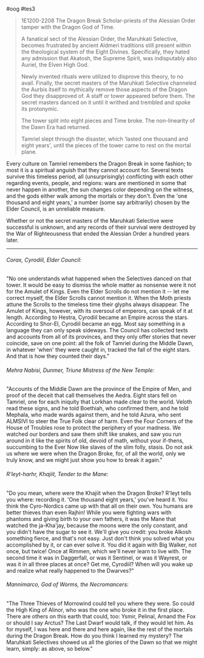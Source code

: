 #oog #tes3
> 1E1200-2208 The Dragon Break
> Scholar-priests of the Alessian Order tamper with the Dragon God of Time.
> 
> A fanatical sect of the Alessian Order, the Maruhkati Selective, becomes frustrated by ancient Aldmeri traditions still present within the theological system of the Eight Divines. Specifically, they hated any admission that Akatosh, the Supreme Spirit, was indisputably also Auriel, the Elven High God.
> 
> Newly invented rituals were utilized to disprove this theory, to no avail. Finally, the secret masters of the Maruhkati Selective channeled the Aurbis itself to mythically remove those aspects of the Dragon God they disapproved of. A staff or tower appeared before them. The secret masters danced on it until it writhed and trembled and spoke its protonymic.
> 
> The tower split into eight pieces and Time broke. The non-linearity of the Dawn Era had returned.
> 
> Tamriel slept through the disaster, which 'lasted one thousand and eight years', until the pieces of the tower came to rest on the mortal plane.

Every culture on Tamriel remembers the Dragon Break in some fashion; to most it is a spiritual anguish that they cannot account for. Several texts survive this timeless period, all (unsurprisingly) conflicting with each other regarding events, people, and regions: wars are mentioned in some that never happen in another, the sun changes color depending on the witness, and the gods either walk among the mortals or they don't. Even the 'one thousand and eight years,' a number (some say arbitrarily) chosen by the Elder Council, is an unreliable measure.

Whether or not the secret masters of the Maruhkati Selective were successful is unknown, and any records of their survival were destroyed by the War of Righteousness that ended the Alessian Order a hundred years later.
* * * * *
###### Corax, Cyrodiil, Elder Council:
"No one understands what happened when the Selectives danced on that tower. It would be easy to dismiss the whole matter as nonsense were it not for the Amulet of Kings. Even the Elder Scrolls do not mention it -- let me correct myself, the Elder Scrolls cannot mention it. When the Moth priests attune the Scrolls to the timeless time their glyphs always disappear. The Amulet of Kings, however, with its oversoul of emperors, can speak of it at length. According to Hestra, Cyrodiil became an Empire across the stars. According to Shor-El, Cyrodiil became an egg. Most say something in a language they can only speak sideways. The Council has collected texts and accounts from all of its provinces, and they only offer stories that never coincide, save on one point: all the folk of Tamriel during the Middle Dawn, in whatever 'when' they were caught in, tracked the fall of the eight stars. And that is how they counted their days."

###### Mehra Nabisi, Dunmer, Triune Mistress of the New Temple:
"Accounts of the Middle Dawn are the province of the Empire of Men, and proof of the deceit that call themselves the Aedra. Eight stars fell on Tamriel, one for each iniquity that Lorkhan made clear to the world. Veloth read these signs, and he told Boethiah, who confirmed them, and he told Mephala, who made wards against them, and he told Azura, who sent ALMSIVI to steer the True Folk clear of harm. Even the Four Corners of the House of Troubles rose to protect the periphery of your madness. We watched our borders and saw them shift like snakes, and saw you run around in it like the spirits of old, devoid of math, without your if-thens, succumbing to the Ever Now like slaves of the slim folly, stasis. Do not ask us where we were when the Dragon Broke, for, of all the world, only we truly know, and we might just show you how to break it again."

###### R'leyt-harhr, Khajiit, Tender to the Mane:
"Do you mean, where were the Khajiit when the Dragon Broke? R'leyt tells you where: recording it. 'One thousand eight years,' you've heard it. You think the Cyro-Nordics came up with that all on their own. You humans are better thieves than even Rajhin! While you were fighting wars with phantoms and giving birth to your own fathers, it was the Mane that watched the ja-Kha'jay, because the moons were the only constant, and you didn't have the sugar to see it. We'll give you credit: you broke Alkosh something fierce, and that's not easy. Just don't think you solved what you accomplished by it, or can ever solve it. You did it again with Big Walker, not once, but twice! Once at Rimmen, which we'll never learn to live with. The second time it was in Daggerfall, or was it Sentinel, or was it Wayrest, or was it in all three places at once? Get me, Cyrodiil? When will you wake up and realize what really happened to the Dwarves?"

###### Mannimarco, God of Worms, the Necromancers:
"The Three Thieves of Morrowind could tell you where they were. So could the High King of Alinor, who was the one who broke it in the first place. There are others on this earth that could, too: Ysmir, Pelinal, Arnand the Fox or should I say Arctus? The Last Dwarf would talk, if they would let him. As for myself, I was here and there and here again, like the rest of the mortals during the Dragon Break. How do you think I learned my mystery? The Maruhkati Selectives showed us all the glories of the Dawn so that we might learn, simply: as above, so below."

